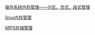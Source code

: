 [操作系统内存管理——分区、页式、段式管理](http://blog.csdn.net/hguisu/article/details/5713164)

[linux内存管理](http://www.cnblogs.com/autum/archive/2012/10/12/linuxmalloc.html)

[MIPS存储管理](http://blog.csdn.net/phunxm/article/details/9393021)